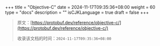 +++
title = "Objective-C"
date = 2024-11-17T09:35:36+08:00
weight = 60
type = "docs"
description = ""
isCJKLanguage = true
draft = false
+++

> 原文：[https://protobuf.dev/reference/objective-c/](https://protobuf.dev/reference/objective-c/)
>
> 收录该文档的时间：`2024-11-17T09:35:36+08:00`
